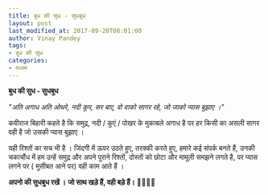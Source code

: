 ```yaml
---
title: बुध की सुध - सुधबुध
layout: post
last_modified_at: 2017-09-20T08:01:00
author: Vinay Pandey
tags:
- बुध की सुध
categories:
- मध्यम
---
```

**बुध की सुध - सुधबुध**

*"अति अगाध अति ओथरे, नदी कूप, सर बाए,*
*वो वाको सागर रहे, जो जाको प्यास बुझाए ।"*

कवीराज बिहारी कहते है कि समुद्र, नदी / कुएं / पोखर के मुकाबले अगाध है पर हर किसी का असली सागर वही है जो उसकी प्यास बुझाए ।

यही रिश्तों का सच भी है । जिंदगी में ऊपर उठते हुए, तरक्की करते हुए, हमारे कई संपर्क बनते हैं, उनकी चकाचौंध में हम उन्हें समुद्र और अपने पुराने रिश्तों, दोस्तों को छोटा और मामूली समझने लगते है, पर प्यास लगने पर ( मुसीबत आने पर) वही काम आते हैं । 

**अपनो की सुधबुध रखें ।**
**जो साथ खड़े हैं, वही बड़े हैं।**
🙏🌷🌷🙏


